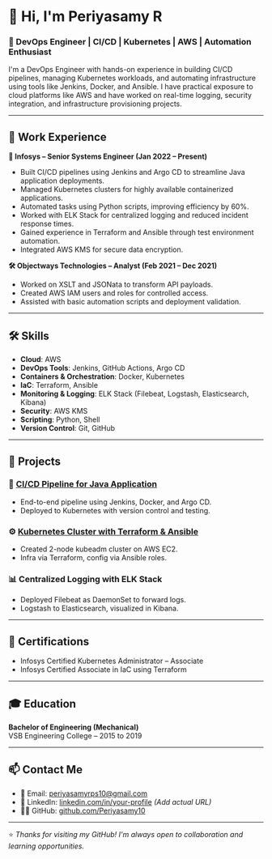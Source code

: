 # 👋 Hi, I'm Periyasamy R

### 🚀 DevOps Engineer | CI/CD | Kubernetes | AWS | Automation Enthusiast

I'm a DevOps Engineer with hands-on experience in building CI/CD pipelines, managing Kubernetes workloads, and automating infrastructure using tools like Jenkins, Docker, and Ansible. I have practical exposure to cloud platforms like AWS and have worked on real-time logging, security integration, and infrastructure provisioning projects.

---

## 💼 Work Experience

**🔧 Infosys – Senior Systems Engineer (Jan 2022 – Present)**  
- Built CI/CD pipelines using Jenkins and Argo CD to streamline Java application deployments.  
- Managed Kubernetes clusters for highly available containerized applications.  
- Automated tasks using Python scripts, improving efficiency by 60%.  
- Worked with ELK Stack for centralized logging and reduced incident response times.  
- Gained experience in Terraform and Ansible through test environment automation.  
- Integrated AWS KMS for secure data encryption.

**🛠 Objectways Technologies – Analyst (Feb 2021 – Dec 2021)**  
- Worked on XSLT and JSONata to transform API payloads.  
- Created AWS IAM users and roles for controlled access.  
- Assisted with basic automation scripts and deployment validation.

---

## 🛠 Skills

- **Cloud**: AWS  
- **DevOps Tools**: Jenkins, GitHub Actions, Argo CD  
- **Containers & Orchestration**: Docker, Kubernetes  
- **IaC**: Terraform, Ansible  
- **Monitoring & Logging**: ELK Stack (Filebeat, Logstash, Elasticsearch, Kibana)  
- **Security**: AWS KMS  
- **Scripting**: Python, Shell  
- **Version Control**: Git, GitHub

---

## 📂 Projects

### 🧪 [CI/CD Pipeline for Java Application](#)
- End-to-end pipeline using Jenkins, Docker, and Argo CD.
- Deployed to Kubernetes with version control and testing.

### ⚙️ [Kubernetes Cluster with Terraform & Ansible](https://github.com/Periyasamy10/kubernetes_cluster_creation)
- Created 2-node kubeadm cluster on AWS EC2.
- Infra via Terraform, config via Ansible roles.

### 📊 Centralized Logging with ELK Stack
- Deployed Filebeat as DaemonSet to forward logs.
- Logstash to Elasticsearch, visualized in Kibana.

---

## 📜 Certifications

- Infosys Certified Kubernetes Administrator – Associate  
- Infosys Certified Associate in IaC using Terraform

---

## 🎓 Education

**Bachelor of Engineering (Mechanical)**  
VSB Engineering College – 2015 to 2019

---

## 📫 Contact Me

- 📧 Email: [periyasamyrps10@gmail.com](mailto:periyasamyrps10@gmail.com)  
- 💼 LinkedIn: [linkedin.com/in/your-profile](#) *(Add actual URL)*  
- 🧑‍💻 GitHub: [github.com/Periyasamy10](https://github.com/Periyasamy10)

---

⭐ *Thanks for visiting my GitHub! I'm always open to collaboration and learning opportunities.*


